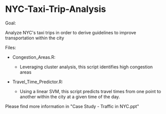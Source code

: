 # NYC-Taxi-Trip-Analysis

Goal:

Analyze NYC's taxi trips in order to derive guidelines to improve transportation within the city

Files:

* Congestion_Areas.R:

  * Leveraging cluster analysis, this script identifies high congestion areas
  
* Travel_Time_Predictor.R:

  * Using a linear SVM, this script predicts travel times from one point to another within the city at a given time of the day. 
  
Please find more information in "Case Study - Traffic in NYC.ppt"
